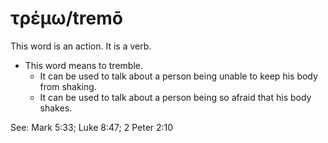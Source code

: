# τρέμω/tremō
This word is an action. It is a verb.

* This word means to tremble.
    * It can be used to talk about a person being unable to keep his body from shaking.
    * It can be used to talk about a person being so afraid that his body shakes.

See: Mark 5:33; Luke 8:47; 2 Peter 2:10
